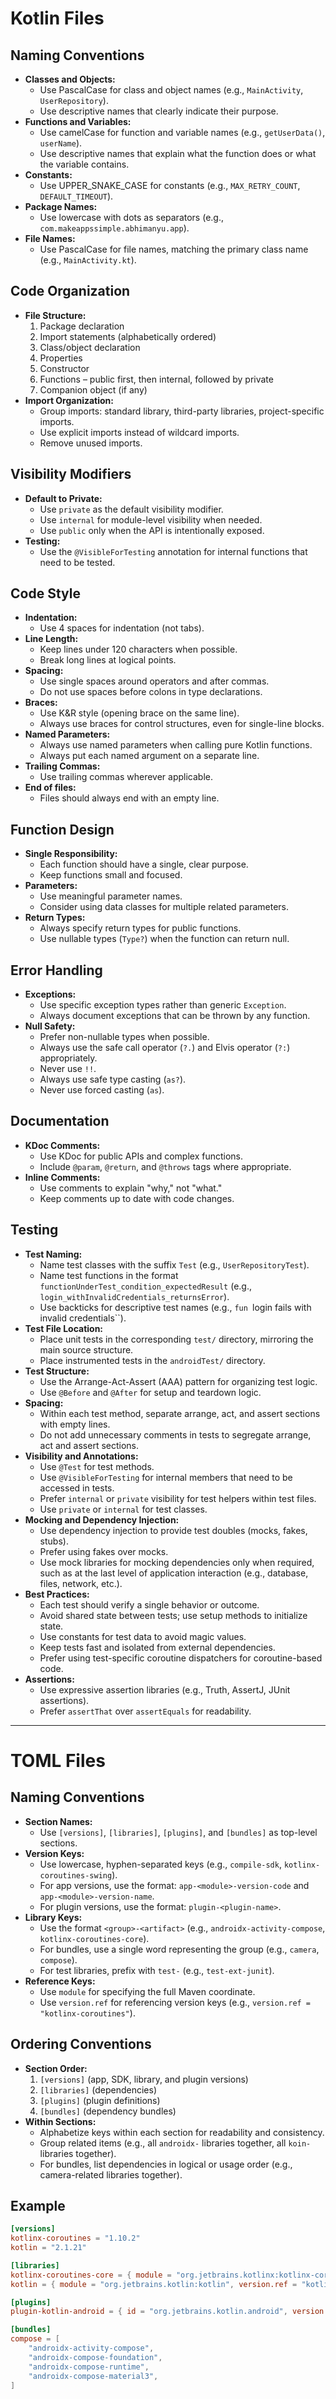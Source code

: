 # Kotlin Files

## Naming Conventions

- **Classes and Objects:**
  - Use PascalCase for class and object names (e.g., `MainActivity`, `UserRepository`).
  - Use descriptive names that clearly indicate their purpose.
- **Functions and Variables:**
  - Use camelCase for function and variable names (e.g., `getUserData()`, `userName`).
  - Use descriptive names that explain what the function does or what the variable contains.
- **Constants:**
  - Use UPPER_SNAKE_CASE for constants (e.g., `MAX_RETRY_COUNT`, `DEFAULT_TIMEOUT`).
- **Package Names:**
  - Use lowercase with dots as separators (e.g., `com.makeappssimple.abhimanyu.app`).
- **File Names:**
  - Use PascalCase for file names, matching the primary class name (e.g., `MainActivity.kt`).

## Code Organization

- **File Structure:**
  1. Package declaration
  2. Import statements (alphabetically ordered)
  3. Class/object declaration
  4. Properties
  5. Constructor
  6. Functions – public first, then internal, followed by private
  7. Companion object (if any)
- **Import Organization:**
  - Group imports: standard library, third-party libraries, project-specific imports.
  - Use explicit imports instead of wildcard imports.
  - Remove unused imports.

## Visibility Modifiers

- **Default to Private:**
  - Use `private` as the default visibility modifier.
  - Use `internal` for module-level visibility when needed.
  - Use `public` only when the API is intentionally exposed.
- **Testing:**
  - Use the `@VisibleForTesting` annotation for internal functions that need to be tested.

## Code Style

- **Indentation:**
  - Use 4 spaces for indentation (not tabs).
- **Line Length:**
  - Keep lines under 120 characters when possible.
  - Break long lines at logical points.
- **Spacing:**
  - Use single spaces around operators and after commas.
  - Do not use spaces before colons in type declarations.
- **Braces:**
  - Use K&R style (opening brace on the same line).
  - Always use braces for control structures, even for single-line blocks.
- **Named Parameters:**
  - Always use named parameters when calling pure Kotlin functions.
  - Always put each named argument on a separate line.
- **Trailing Commas:**
  - Use trailing commas wherever applicable.
- **End of files:**
  - Files should always end with an empty line.

## Function Design

- **Single Responsibility:**
  - Each function should have a single, clear purpose.
  - Keep functions small and focused.
- **Parameters:**
  - Use meaningful parameter names.
  - Consider using data classes for multiple related parameters.
- **Return Types:**
  - Always specify return types for public functions.
  - Use nullable types (`Type?`) when the function can return null.

## Error Handling

- **Exceptions:**
  - Use specific exception types rather than generic `Exception`.
  - Always document exceptions that can be thrown by any function.
- **Null Safety:**
  - Prefer non-nullable types when possible.
  - Always use the safe call operator (`?.`) and Elvis operator (`?:`) appropriately.
  - Never use `!!`.
  - Always use safe type casting (`as?`).
  - Never use forced casting (`as`).

## Documentation

- **KDoc Comments:**
  - Use KDoc for public APIs and complex functions.
  - Include `@param`, `@return`, and `@throws` tags where appropriate.
- **Inline Comments:**
  - Use comments to explain "why," not "what."
  - Keep comments up to date with code changes.

## Testing

- **Test Naming:**
  - Name test classes with the suffix `Test` (e.g., `UserRepositoryTest`).
  - Name test functions in the format `functionUnderTest_condition_expectedResult` (e.g., `login_withInvalidCredentials_returnsError`).
  - Use backticks for descriptive test names (e.g., `fun `login fails with invalid credentials``).
- **Test File Location:**
  - Place unit tests in the corresponding `test/` directory, mirroring the main source structure.
  - Place instrumented tests in the `androidTest/` directory.
- **Test Structure:**
  - Use the Arrange-Act-Assert (AAA) pattern for organizing test logic.
  - Use `@Before` and `@After` for setup and teardown logic.
- **Spacing:**
  - Within each test method, separate arrange, act, and assert sections with empty lines.
  - Do not add unnecessary comments in tests to segregate arrange, act and assert sections.
- **Visibility and Annotations:**
  - Use `@Test` for test methods.
  - Use `@VisibleForTesting` for internal members that need to be accessed in tests.
  - Prefer `internal` or `private` visibility for test helpers within test files.
  - Use `private` or `internal` for test classes.
- **Mocking and Dependency Injection:**
  - Use dependency injection to provide test doubles (mocks, fakes, stubs).
  - Prefer using fakes over mocks.
  - Use mock libraries for mocking dependencies only when required, such as at the last level of application interaction (e.g., database, files, network, etc.).
- **Best Practices:**
  - Each test should verify a single behavior or outcome.
  - Avoid shared state between tests; use setup methods to initialize state.
  - Use constants for test data to avoid magic values.
  - Keep tests fast and isolated from external dependencies.
  - Prefer using test-specific coroutine dispatchers for coroutine-based code.
- **Assertions:**
  - Use expressive assertion libraries (e.g., Truth, AssertJ, JUnit assertions).
  - Prefer `assertThat` over `assertEquals` for readability.

---

# TOML Files

## Naming Conventions

- **Section Names:**
  - Use `[versions]`, `[libraries]`, `[plugins]`, and `[bundles]` as top-level sections.
- **Version Keys:**
  - Use lowercase, hyphen-separated keys (e.g., `compile-sdk`, `kotlinx-coroutines-swing`).
  - For app versions, use the format: `app-<module>-version-code` and `app-<module>-version-name`.
  - For plugin versions, use the format: `plugin-<plugin-name>`.
- **Library Keys:**
  - Use the format `<group>-<artifact>` (e.g., `androidx-activity-compose`, `kotlinx-coroutines-core`).
  - For bundles, use a single word representing the group (e.g., `camera`, `compose`).
  - For test libraries, prefix with `test-` (e.g., `test-ext-junit`).
- **Reference Keys:**
  - Use `module` for specifying the full Maven coordinate.
  - Use `version.ref` for referencing version keys (e.g., `version.ref = "kotlinx-coroutines"`).

## Ordering Conventions

- **Section Order:**
  1. `[versions]` (app, SDK, library, and plugin versions)
  2. `[libraries]` (dependencies)
  3. `[plugins]` (plugin definitions)
  4. `[bundles]` (dependency bundles)
- **Within Sections:**
  - Alphabetize keys within each section for readability and consistency.
  - Group related items (e.g., all `androidx-` libraries together, all `koin-` libraries together).
  - For bundles, list dependencies in logical or usage order (e.g., camera-related libraries together).

## Example

```toml
[versions]
kotlinx-coroutines = "1.10.2"
kotlin = "2.1.21"

[libraries]
kotlinx-coroutines-core = { module = "org.jetbrains.kotlinx:kotlinx-coroutines-core", version.ref = "kotlinx-coroutines" }
kotlin = { module = "org.jetbrains.kotlin:kotlin", version.ref = "kotlin" }

[plugins]
plugin-kotlin-android = { id = "org.jetbrains.kotlin.android", version.ref = "plugin-kotlin" }

[bundles]
compose = [
    "androidx-activity-compose",
    "androidx-compose-foundation",
    "androidx-compose-runtime",
    "androidx-compose-material3",
]
```
